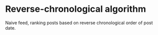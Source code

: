 # Reverse-chronological algorithm
Naive feed, ranking posts based on reverse chronological order of post date.